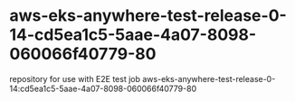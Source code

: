 # aws-eks-anywhere-test-release-0-14-cd5ea1c5-5aae-4a07-8098-060066f40779-80
repository for use with E2E test job aws-eks-anywhere-test-release-0-14:cd5ea1c5-5aae-4a07-8098-060066f40779-80
